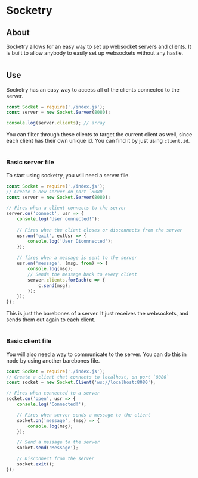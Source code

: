 # Socketry

## About

Socketry allows for an easy way to set up websocket servers and clients. It is built to allow anybody to easily set up websockets without any hastle. 
#
## Use
Socketry has an easy way to access all of the clients connected to the server.<br/>
```js
const Socket = require('./index.js');
const server = new Socket.Server(8080);

console.log(server.clients); // array
```
You can filter through these clients to target the current client as well, since each client has their own unique id. You can find it by just using `client.id`.<br/>
#
### Basic server file
To start using socketry, you will need a server file. <br/>
```js
const Socket = require('./index.js');
// Create a new server on port `8080`
const server = new Socket.Server(8080);

// Fires when a client connects to the server
server.on('connect', usr => {
    console.log('User connected!');
    
    // Fires when the client closes or disconnects from the server
    usr.on('exit', extUsr => {
        console.log('User Diconnected');
    });
    
    // fires when a message is sent to the server
    usr.on('message', (msg, from) => {
        console.log(msg);
        // Sends the message back to every client
        server.clients.forEach(c => {
            c.send(msg);
        });
    });
});
```
This is just the barebones of a server. It just receives the websockets, and sends them out again to each client.
#
### Basic client file
You will also need a way to communicate to the server. You can do this in node by using another barebones file.
```js
const Socket = require('./index.js');
// Create a client that connects to localhost, on port `8080`
const socket = new Socket.Client('ws://localhost:8080');

// Fires when connected to a server
socket.on('open', usr => {
    console.log('Connected!');

    // Fires when server sends a message to the client
    socket.on('message', (msg) => {
        console.log(msg);
    });

    // Send a message to the server
    socket.send('Message');

    // Disconnect from the server
    socket.exit();
});
```

#